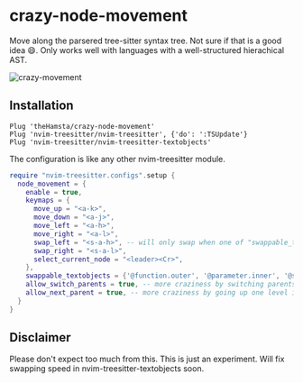 

# crazy-node-movement

Move along the parsered tree-sitter syntax tree. Not sure if that is a good idea 😄.
Only works well with languages with a well-structured hierachical AST.

![crazy-movement](https://user-images.githubusercontent.com/7189118/113417624-14fe1100-93c4-11eb-86bf-9d7db62f329b.gif)

## Installation

```vim
Plug 'theHamsta/crazy-node-movement'
Plug 'nvim-treesitter/nvim-treesitter', {'do': ':TSUpdate'}
Plug 'nvim-treesitter/nvim-treesitter-textobjects'
```

The configuration is like any other nvim-treesitter module.

```lua
require "nvim-treesitter.configs".setup {
  node_movement = {
    enable = true,
    keymaps = {
      move_up = "<a-k>",
      move_down = "<a-j>",
      move_left = "<a-h>",
      move_right = "<a-l>",
      swap_left = "<s-a-h>", -- will only swap when one of "swappable_textobjects" is selected
      swap_right = "<s-a-l>",
      select_current_node = "<leader><Cr>",
    },
    swappable_textobjects = {'@function.outer', '@parameter.inner', '@statement.outer'},
    allow_switch_parents = true, -- more craziness by switching parents while staying on the same level, false prevents you from accidentally jumping out of a function
    allow_next_parent = true, -- more craziness by going up one level if next node does not have children
  }
}
```

## Disclaimer

Please don't expect too much from this. This is just an experiment. Will fix swapping speed in nvim-treesitter-textobjects soon.

